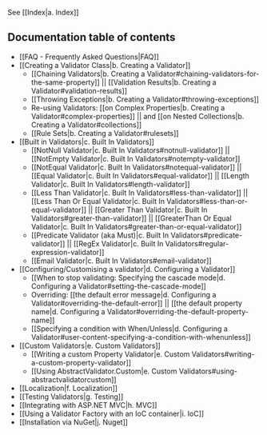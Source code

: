 See [[Index|a. Index]]

## Documentation table of contents
- [[FAQ - Frequently Asked Questions|FAQ]]
- [[Creating a Validator Class|b. Creating a Validator]]
  * [[Chaining Validators|b. Creating a Validator#chaining-validators-for-the-same-property]] || [[Validation Results|b. Creating a Validator#validation-results]]
  * [[Throwing Exceptions|b. Creating a Validator#throwing-exceptions]]
  * Re-using Validators: [[on Complex Properties|b. Creating a Validator#complex-properties]] || and [[on Nested Collections|b. Creating a Validator#collections]]
  * [[Rule Sets|b. Creating a Validator#rulesets]]
- [[Built in Validators|c. Built In Validators]]
  * [[NotNull Validator|c. Built In Validators#notnull-validator]] || [[NotEmpty Validator|c. Built In Validators#notempty-validator]]
  * [[NotEqual Validator|c. Built In Validators#notequal-validator]] || [[Equal Validator|c. Built In Validators#equal-validator]] || [[Length Validator|c. Built In Validators#length-validator]]
  * [[Less Than Validator|c. Built In Validators#less-than-validator]] || [[Less Than Or Equal Validator|c. Built In Validators#less-than-or-equal-validator]] || [[Greater Than Validator|c. Built In Validators#greater-than-validator]] || [[GreaterThan Or Equal Validator|c. Built In Validators#greater-than-or-equal-validator]]
  * [[Predicate Validator (aka Must)|c. Built In Validators#predicate-validator]] || [[RegEx Validator|c. Built In Validators#regular-expression-validator]]
  * [[Email Validator|c. Built In Validators#email-validator]] 
- [[Configuring/Customising a validator|d. Configuring a Validator]]
  * [[When to stop validating: Specifying the cascade mode|d. Configuring a Validator#setting-the-cascade-mode]]
  * Overriding: [[the default error message|d. Configuring a Validator#overriding-the-default-error]] || [[the default property name|d. Configuring a Validator#overriding-the-default-property-name]]
  * [[Specifying a condition with When/Unless|d. Configuring a Validator#user-content-specifying-a-condition-with-whenunless]]
- [[Custom Validators|e. Custom Validators]]
  * [[Writing a custom Property Validator|e. Custom Validators#writing-a-custom-property-validator]]
  * [[Using AbstractValidator.Custom|e. Custom Validators#using-abstractvalidatorcustom]]
- [[Localization|f. Localization]]
- [[Testing Validators|g. Testing]]
- [[Integrating with ASP.NET MVC|h. MVC]]
- [[Using a Validator Factory with an IoC container|i. IoC]]
- [[Installation via NuGet|j. Nuget]]
